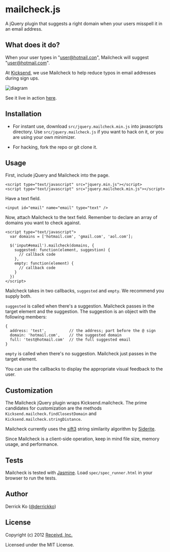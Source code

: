 mailcheck.js
=========

A jQuery plugin that suggests a right domain when your users misspell it in an email address.

What does it do?
----------------

When your user types in "user@hotnail.con", Mailcheck will suggest "user@hotmail.com".

At [Kicksend](http://kicksend.com), we use Mailcheck to help reduce typos in email addresses during sign ups.

![diagram](http://github.com/Kicksend/mailcheck/raw/master/doc/example.png?raw=true)

See it live in action [here](http://kicksend.com/join).

Installation
------------

- For instant use, download `src/jquery.mailcheck.min.js` into javascripts directory. Use `src/jquery.mailcheck.js` if you want to hack on it, or you are using your own minimizer.

- For hacking, fork the repo or git clone it.

Usage
-----
First, include jQuery and Mailcheck into the page.

    <script type="text/javascript" src="jquery.min.js"></script>
    <script type="text/javascript" src="jquery.mailcheck.min.js"></script>

Have a text field.

    <input id="email" name="email" type="text" />

Now, attach Mailcheck to the text field. Remember to declare an array of domains you want to check against.

    <script type="text/javascript">
      var domains = ['hotmail.com', 'gmail.com', 'aol.com'];

      $('input#email').mailcheck(domains, {
        suggested: function(element, suggestion) {
          // callback code
        },
        empty: function(element) {
          // callback code
        }
      })
    </script>

Mailcheck takes in two callbacks, `suggested` and `empty`. We recommend you supply both.

`suggested` is called when there's a suggestion. Mailcheck passes in the target element and the suggestion. The suggestion is an object with the following members:

    {
      address: 'test',          // the address; part before the @ sign
      domain: 'hotmail.com',    // the suggested domain
      full: 'test@hotmail.com'  // the full suggested email
    }

`empty` is called when there's no suggestion. Mailcheck just passes in the target element.

You can use the callbacks to display the appropriate visual feedback to the user.

Customization
-------------
The Mailcheck jQuery plugin wraps Kicksend.mailcheck. The prime candidates for customization are the methods
`Kicksend.mailcheck.findClosestDomain` and `Kicksend.mailcheck.stringDistance`.

Mailcheck currently uses the [sift3](http://siderite.blogspot.com/2007/04/super-fast-and-accurate-string-distance.html) string similarity algorithm by [Siderite](http://siderite.blogspot.com/).

Since Mailcheck is a client-side operation, keep in mind file size, memory usage, and performance.

Tests
-----

Mailcheck is tested with [Jasmine](http://pivotal.github.com/jasmine/). Load `spec/spec_runner.html` in your browser to run the tests.

Author
-------

Derrick Ko ([@derrickko](http://twitter.com/derrickko))

License
-------

Copyright (c) 2012 [Receivd, Inc.](http://kicksend.com)

Licensed under the MIT License.
